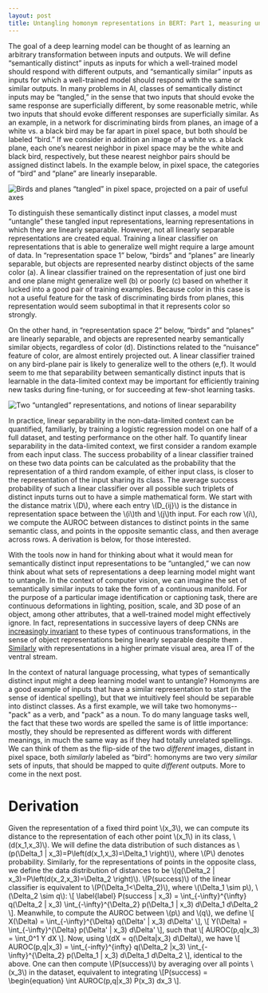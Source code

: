 ```yaml
---
layout: post
title: Untangling homonym representations in BERT: Part 1, measuring untangling
---
```


The goal of a deep learning model can be thought of as learning an arbitrary transformation between inputs and outputs. We will define “semantically distinct” inputs as inputs for which a well-trained model should respond with different outputs, and “semantically similar” inputs as inputs for which a well-trained model should respond with the same or similar outputs. In many problems in AI, classes of semantically distinct inputs may be “tangled,” in the sense that two inputs that should evoke the same response are superficially different, by some reasonable metric, while two inputs that should evoke different responses are superficially similar. As an example, in a network for discriminating birds from planes, an image of a white vs. a black bird may be far apart in pixel space, but both should be labeled “bird.” If we consider in addition an image of a white vs. a black plane, each one’s nearest neighbor in pixel space may be the white and black bird, respectively, but these nearest neighbor pairs should be assigned distinct labels. In the example below, in pixel space, the categories of “bird” and “plane” are linearly inseparable.

![Birds and planes “tangled” in pixel space, projected on a pair of useful axes](http://link.com/image.jpg)



To distinguish these semantically distinct input classes, a model must “untangle” these tangled input representations, learning representations in which they are linearly separable. However, not all linearly separable representations are created equal. Training a linear classifier on representations that is able to generalize well might require a large amount of data. In “representation space 1” below, “birds” and “planes” are linearly separable, but objects are represented nearby distinct objects of the same color (a). A linear classifier trained on the representation of just one bird and one plane might generalize well (b) or poorly (c) based on whether it lucked into a good pair of training examples. Because color in this case is not a useful feature for the task of discriminating birds from planes, this representation would seem suboptimal in that it represents color so strongly.

On the other hand, in “representation space 2” below, “birds” and “planes” are linearly separable, and objects are represented nearby semantically similar objects, regardless of color (d). Distinctions related to the “nuisance” feature of color, are almost entirely projected out. A linear classifier trained on any bird-plane pair is likely to generalize well to the others (e,f). It would seem to me that separability between semantically distinct inputs that is learnable in the data-limited context may be important for efficiently training new tasks during fine-tuning, or for succeeding at few-shot learning tasks.

![Two “untangled” representations, and notions of linear separability](http://link.com/image.jpg)


In practice, linear separability in the non-data-limited context can be quantified, familiarly, by training a logistic regression model on one half of a full dataset, and testing performance on the other half. To quantify linear separability in the data-limited context, we first consider a random example from each input class. The success probability of a linear classifier trained on these two data points can be calculated as the probability that the representation of a third random example, of either input class, is closer to the representation of the input sharing its class. The average success probability of such a linear classifier over all possible such triplets of distinct inputs turns out to have a simple mathematical form. We start with the distance matrix \\(D\\), where each entry \\(D_{ij}\\) is the distance in representation space between the \\(i\\)th and \\(j\\)th input. For each row \\(i\\), we compute the AUROC between distances to distinct points in the same semantic class, and points in the opposite semantic class, and then average across rows. A derivation is below, for those interested. 


With the tools now in hand for thinking about what it would mean for semantically distinct input representations to be “untangled,” we can now think about what sets of representations a deep learning model might want to untangle. In the context of computer vision, we can imagine the set of semantically similar inputs to take the form of a continuous manifold. For the purpose of a particular image identification or captioning task, there are continuous deformations in lighting, position, scale, and 3D pose of an object, among other attributes, that a well-trained model might effectively ignore. In fact, representations in successive layers of deep CNNs are [increasingly invariant](https://www.nature.com/articles/srep32672) to these types of continuous transformations, in the sense of object representations being linearly separable despite them . [Similarly](https://search.proquest.com/docview/213604251?pq-origsite=gscholar&fromopenview=true) with representations in a higher primate visual area, area IT of the ventral stream.

In the context of natural language processing, what types of semantically distinct input might a deep learning model want to untangle? Homonyms are a good example of inputs that have a similar representation to start (in the sense of identical spelling), but that we intuitively feel should be separable into distinct classes. As a first example, we will take two homonyms-- "pack" as a verb, and "pack" as a noun. To do many language tasks well, the fact that these two words are spelled the same is of little importance: mostly, they should be represented as different words with different meanings, in much the same way as if they had totally unrelated spellings. We can think of them as the flip-side of the two *different* images, distant in pixel space, both *similarly* labeled as “bird”: homonyms are two very *similar* sets of inputs, that should be mapped to quite *different* outputs. More to come in the next post.

# Derivation

Given the representation of a fixed third point \\(x_3\\), we can compute its distance to the representation of each other point \\(x_1\\) in its class, \\(d(x_1,x_3)\\). We will define the data distribution of such distances as \\(p(\Delta_1 | x_3)=P\left(d(x_1,x_3)=\Delta_1 \right)\\), where \\(P\\) denotes probability. Similarly, for the representations of points in the opposite class, we define the data distribution of distances to be \\(q(\Delta_2 | x_3)=P\left(d(x_2,x_3)=\Delta_2 \right)\\). \\(P(success)\\) of the linear classifier is equivalent to \\(P(\Delta_1<\Delta_2)\\), where \\(\Delta_1 \sim p\\), \\(\Delta_2 \sim q\\):
\\[ \label{label} P(success | x_3) = \int_{-\infty}^{\infty} q(\Delta_2 | x_3) \int_{-\infty}^{\Delta_2} p(\Delta_1 | x_3) d\Delta_1 d\Delta_2 \\].
Meanwhile, to compute the AUROC between \\(p\\) and \\(q\\), we define
\\[ X(\Delta) = \int_{-\infty}^{\Delta} q(\Delta' | x_3) d\Delta' \\],
\\[ Y(\Delta) = \int_{-\infty}^{\Delta} p(\Delta' | x_3) d\Delta' \\], such that 
\\[ AUROC(p,q|x_3) = \int_0^1 Y dX \\].
Now, using \\(dX = q(\Delta|x_3) d\Delta\\), we have 
\\[ AUROC(p,q|x_3) = \int_{-infty}^{infty} q(\Delta_2 |x_3) \int_{-\infty}^{\Delta_2} p(\Delta_1 | x_3) d\Delta_1 d\Delta_2 \\], identical to the above. One can then compute \\(P(success)\\) by averaging over all points \\(x_3\\) in the dataset, equivalent to integrating
\\[P(success) = \begin{equation} \int AUROC(p,q|x_3) P(x_3) dx_3 \\].

